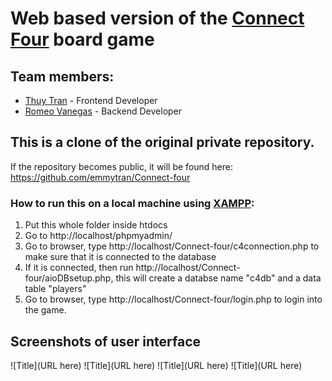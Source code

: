# Web based version of the [Connect Four](https://en.wikipedia.org/wiki/Connect_Four) board game
## Team members: 
- [Thuy Tran](https://www.linkedin.com/in/emmytran/) - Frontend Developer
- [Romeo Vanegas](https://www.linkedin.com/in/romeovanegas/) - Backend Developer

## This is a clone of the original private repository.
If the repository becomes public, it will be found here: https://github.com/emmytran/Connect-four

### How to run this on a local machine using [XAMPP](https://www.apachefriends.org/):
1. Put this whole folder inside htdocs
2. Go to http://localhost/phpmyadmin/
4. Go to browser, type http://localhost/Connect-four/c4connection.php to make sure that it is connected to the database
5. If it is connected, then run http://localhost/Connect-four/aioDBsetup.php, this will create a databse name "c4db" and a data table "players"
6. Go to browser, type http://localhost/Connect-four/login.php to login into the game. 

## Screenshots of user interface
![Title](URL here)
![Title](URL here)
![Title](URL here)
![Title](URL here)

